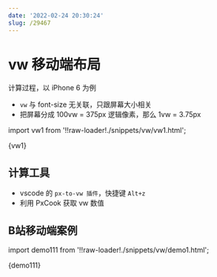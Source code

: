 ```yaml
---
date: '2022-02-24 20:30:24'
slug: /29467
---
```


# vw 移动端布局

计算过程，以 iPhone 6 为例

- `vw` 与 font-size 无关联，只跟屏幕大小相关
- 把屏幕分成 100vw = 375px 逻辑像素，那么 1vw = 3.75px

import vw1 from '!!raw-loader!./snippets/vw/vw1.html';

<HtmlDemo>{vw1}</HtmlDemo>

## 计算工具

- vscode 的 `px-to-vw 插件`，快捷键 `Alt+z`
- 利用 PxCook 获取 vw 数值

## B站移动端案例

import demo111 from '!!raw-loader!./snippets/vw/demo1.html';

<HtmlDemo>{demo111}</HtmlDemo>
